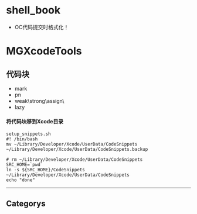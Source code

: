 # shell_book

- OC代码提交时格式化！



# MGXcodeTools

## 代码块

- mark 
- pn
- weak\strong\assign\
- lazy

#### 将代码块移到Xcode目录

```objc
setup_snippets.sh
#! /bin/bash
mv ~/Library/Developer/Xcode/UserData/CodeSnippets ~/Library/Developer/Xcode/UserData/CodeSnippets.backup

# rm ~/Library/Developer/Xcode/UserData/CodeSnippets
SRC_HOME=`pwd`
ln -s ${SRC_HOME}/CodeSnippets ~/Library/Developer/Xcode/UserData/CodeSnippets
echo "done"
```

------

## Categorys

